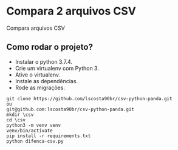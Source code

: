 # Compara 2 arquivos CSV

Compara arquivos CSV


## Como rodar o projeto?

* Instalar o python 3.7.4.
* Crie um virtualenv com Python 3.
* Ative o virtualenv.
* Instale as dependências.
* Rode as migrações.

```
git clone https://github.com/lscosta90br/csv-python-panda.git
ou
git@github.com:lscosta90br/csv-python-panda.git
mkdir \csv
cd \csv
python3 -m venv venv
venv/bin/activate
pip install -r requirements.txt
python difenca-csv.py
```

